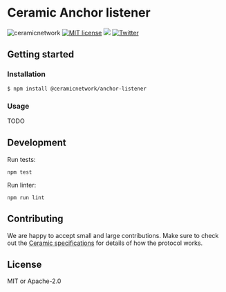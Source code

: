 # Ceramic Anchor listener

![ceramicnetwork](https://circleci.com/gh/ceramicnetwork/js-ceramic.svg?style=shield)
[![MIT license](https://img.shields.io/badge/License-MIT-blue.svg)](https://lbesson.mit-license.org/)
[![](https://img.shields.io/badge/Chat%20on-Discord-orange.svg?style=flat)](https://discord.gg/6VRZpGP)
[![Twitter](https://img.shields.io/twitter/follow/ceramicnetwork?label=Follow&style=social)](https://twitter.com/ceramicnetwork)

## Getting started

### Installation

```
$ npm install @ceramicnetwork/anchor-listener
```

### Usage

TODO

## Development

Run tests:

```shell
npm test
```

Run linter:

```shell
npm run lint
```

## Contributing

We are happy to accept small and large contributions. Make sure to check out the
[Ceramic specifications](https://github.com/ceramicnetwork/ceramic/blob/main/SPECIFICATION.md)
for details of how the protocol works.

## License

MIT or Apache-2.0
